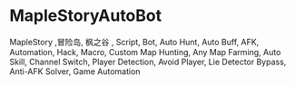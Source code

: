 # MapleStoryAutoBot
MapleStory ,冒险岛, 枫之谷 , Script, Bot, Auto Hunt, Auto Buff, AFK, Automation, Hack, Macro, Custom Map Hunting, Any Map Farming, Auto Skill, Channel Switch, Player Detection, Avoid Player, Lie Detector Bypass, Anti-AFK Solver, Game Automation
